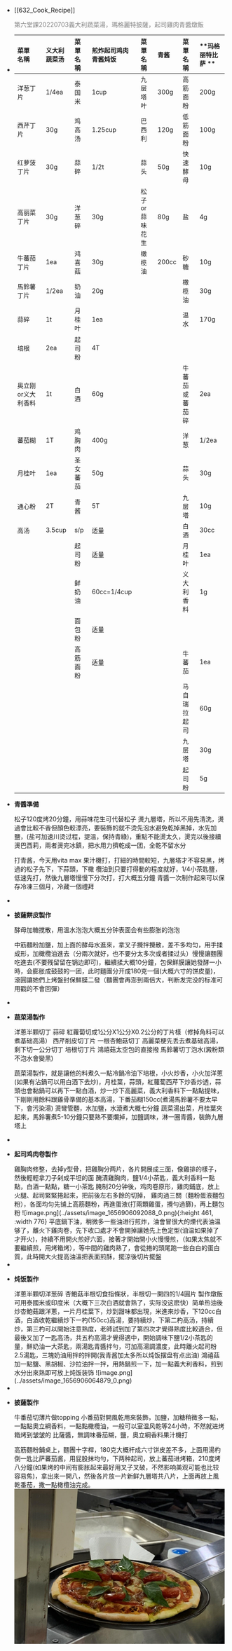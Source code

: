 - [[632_Cook_Recipe]] <p style="color: grey ">第六堂課20220703義大利蔬菜湯，瑪格麗特披薩，起司雞肉青醬燉飯</p>
- | **<div style="width: 30pt">菜單名稱** | **义大利蔬菜汤** | **菜單名稱** | **煎炸起司鸡肉青酱炖饭** | **菜單名稱** | **青酱** | **菜單名稱** | **玛格丽特比萨 ** |
  |---|---|---|---|---|---|---|---|
  | 洋葱丁片 | 1/4ea | 泰国米 | 1cup | 九层塔叶 | 300g | 高筋面粉 | 200g  |
  | 西芹丁片 | 30g | 鸡高汤 | 1.25cup | 巴西利 | 120g | 低筋面粉 | 100g  |
  | 红萝菠丁片 | 30g | 蒜碎 | 1/2t | 蒜头 | 50g | 快速酵母 | 10g  |
  | 高丽菜丁片 | 30g | 洋葱碎 | 30g | 松子or蒜味花生 | 80g | 盐 | 4g  |
  | 牛蕃茄丁片 | 1ea | 鸿喜菇 | 30g | 橄榄油 | 200cc | 砂糖 | 10g  |
  | 馬鈴薯丁片 | 1/2ea | 奶油 | 20g |  |  | 橄榄油 | 30g  |
  | 蒜碎 | 1t | 月桂叶 | 1ea |  |  | 温水 | 170g  |
  | 培根 | 2ea | 起司粉 | 4T |  |  |  |   |
  | 奥立刚or义大利香料 | 1t | 白酒 | 60g |  |  | 牛蕃茄或蕃茄碎 | 2ea  |
  | 蕃茄糊 | 1T | 鸡胸肉 | 400g |  |  | 洋葱 | 1/2ea  |
  | 月桂叶 | 1ea | 圣女蕃茄 | 50g |  |  | 蒜头 | 30g  |
  | 通心粉 | 2T | 青酱 | 5T |  |  | 九层塔 | 10g  |
  | 高汤 | 3.5cup | s/p | 适量 |  |  | 白酒 | 30cc  |
  |  |  | 起司粉 | 适量 |  |  | 月桂叶 | 1ea  |
  |  |  | 鲜奶油 | 60cc=1/4cup |  |  | 义大利香料 | 1g  |
  |  |  | 面包粉 | 适量 |  |  |  |   |
  |  |  | 高筋面粉 | 适量 |  |  | 牛蕃茄 | 1ea  |
  |  |  |  |  |  |  | 马自瑞拉起司 | 60g  |
  |  |  |  |  |  |  | 九层塔 | 30g  |
  |  |  |  |  |  |  | 起司粉 | 5g |
- <p style="font-weight:bold">青醬準備</p>
  松子120度烤20分鐘，用蒜味花生可代替松子
  燙九層塔，所以不用先清洗，燙過會比較不香但顏色較漂亮，要裝飾的就不烫先泡水避免乾掉黑掉，水先加鹽，(盐可加速川烫过程，提溫，保持青綠)，重點不能燙太久，燙完以後接續燙巴西莉，兩者燙完冰鎮，把水用力擠乾成一团，全乾不留水分
  
  打青酱，今天用vita max 果汁機打，打細的時間較短，九層塔才不容易黑，烤過的松子先下，下蒜頭，下橄 欖油到只要打得動的程度就好，1/4小茶匙鹽，低速先打，然後九層塔慢慢下分次打，打大概五分鐘
  青醬一次制作起来可以保存冷凍三個月，冷藏一個禮拜
-
- <p style="font-weight:bold">披薩餅皮製作</p>
  酵母加糖搅散，用溫水泡泡大概五分钟表面会有些膨胀的泡泡
  
  中筋麵粉加鹽，加上面的酵母水進來，拿叉子攪拌攪散，差不多均匀，用手揉成形，加橄欖油進去（分兩次就好，也不要分太多次或者揉过头）慢慢讓麵團吃進去(不要残留留在锅边即可)，繼續揉大概10分鐘，包保鮮膜讓她發酵一小時，会膨胀成鼓鼓的一团，此时麵團分开成180克一個(大概六寸的饼皮量)，滾圓讓她們上烤盤封保鮮膜二發（麵團會再澎到兩倍大，判断发完没的标准可用戳的不會回彈）
-
- <p style="font-weight:bold">蔬菜湯製作</p>
  洋蔥半顆切丁
  蒜碎
  紅蘿蔔切成1公分X1公分X0.2公分的丁片樣（修掉角料可以煮基础高湯）
  西芹削皮切丁片
  一根杏鮑菇切丁
  高麗菜梗先丢去煮基础高湯，剩下切一公分切丁
  培根切丁片
  鴻禧菇太空包的直接撥
  馬鈴薯切丁泡水(澱粉類不泡水會變黑)
  
  蔬菜湯製作，就是讓他的料煮久一點冷鍋冷油下培根，小火炒香，小火加洋蔥(如果有沾鍋可以用白酒下去炒)，月桂葉，蒜頭，紅蘿蔔西芹下炒香炒透，蒜頭也會黏鍋可以再下一點白酒，炒一炒下高麗菜，義大利香料下一點點提味，下剛剛用餘料跟雞骨準備的基本高湯，下番茄糊150cc(煮湯馬鈴薯不要太早下，會污染湯)
  燙彎管麵，水加鹽，水滾煮大概七分鐘
  蔬菜湯出菜，月桂葉夾起來，馬鈴薯煮5-10分鐘只要熟不要爛掉，加鹽調味，淋一圈青醬，裝飾九層塔上
-
- <p style="font-weight:bold">起司鸡肉卷製作</p>
  雞胸肉修整，去掉y型骨，把雞胸分两片，各片開展成三面，像雞排的樣子，然後輕輕拿刀子剁成平坦的面
  醃漬雞胸肉，鹽1/4小茶匙，義大利香料一點點，白酒一點點，糖一小茶匙
  腌制20分钟後，鸡肉卷原形，雞肉鋪底，放上火腿、起司緊緊捲起來，把前後左右多餘的切掉，
  雞肉過三關（麵粉蛋液麵包粉），各面均匀先铺上高筋麵粉，再進蛋液(打兩顆雞蛋，攪勻過篩)，再上麵包粉
  ![image.png](../assets/image_1656906092088_0.png){:height 461, :width 776}
  平底鍋下油，稍微多一些油进行煎炸，油會冒很大的煙代表油温够了，離火下雞肉卷，先下收口處才不會開掉讓她先上色定型(油温如果掉了才开火)，持續不用開火煎好六面，接著才開始開小火慢慢煎，（如果太焦就不要繼續煎，用烤箱烤），等中間的雞肉熟了，會從捲的頭尾跑一些白白的蛋白質，此時開大火提高油溫把表面煎酥，擺涼後切片擺盤
-
- <p style="font-weight:bold">炖饭製作</p>
  洋蔥半顆切洋葱碎
  杏鮑菇半根切食指條狀，半根切一開四的1/4圓片
  製作燉飯可用泰國米或印度米（大概下三次白酒就會熟了，实际没这麽快）简单热油後炒杏鮑菇跟洋蔥，一片月桂葉下，炒到甜味都出現，米進來炒香，下120cc白酒，白酒收乾繼續炒下一杓(150cc)高湯，要持續炒，下第二杓高汤，持續炒，第三杓可以開始注意熟度，老師試到加了第四次才覺得熟度比較適合，但最後又加了一匙高汤，共五杓高湯才覺得適中，開始調味下鹽1/2小茶匙的量，鮮奶油一大茶匙，兩湯匙青醬拌勻，可加高湯調濃度，此時離火起司粉2.5湯匙，三塊奶油用拌的拌開(我青酱加太多所以炖饭摆盘有点出油)
  鴻禧菇加一點鹽、黑胡椒、沙拉油拌一拌，用熱鍋煎一下，加一點義大利香料，煎到水分出來熟即可放上炖饭装饰
  ![image.png](../assets/image_1656906064879_0.png)
-
- <p style="font-weight:bold">披薩製作</p>
  牛番茄切薄片做topping
  小番茄對開風乾用來裝飾，加鹽，加糖稍微多一點，一點點奧立綱香料，一點點橄欖油，一般可以室温风乾等24小時，不然就进烤箱烤到皱皱的
  比薩醬，無調味番茄糊，鹽，奧立綱香料果汁機打
  
  高筋麵粉鋪桌上，麵團十字桿，180克大概杆成六寸饼皮差不多，上面用湯杓倒一匙比萨蕃茄酱，用屁股抹均勻，下两种起司，放上蕃茄进烤箱，210度烤八分鐘(如果烤的中间有膨胀起来最好用叉子叉破，不然影响美观可能也比较容易焦)，拿出來一開八，然後各片放一片新鲜九層塔共八片，上面再放上風乾番茄，撒一點橄欖油完成。
  ![image.png](../assets/image_1656906046391_0.png)